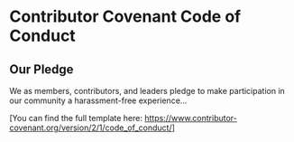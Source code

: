 # Contributor Covenant Code of Conduct

## Our Pledge

We as members, contributors, and leaders pledge to make participation in our community a harassment-free experience...

[You can find the full template here: https://www.contributor-covenant.org/version/2/1/code_of_conduct/]
